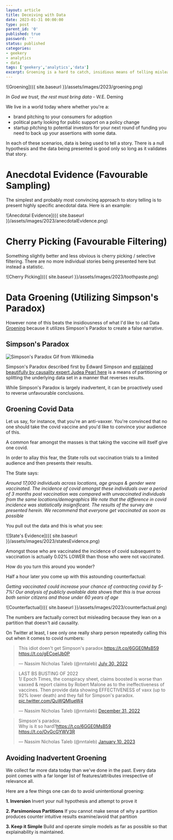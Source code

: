 ```yaml
---
layout: article
title: Deceiving with Data
date: 2023-01-31 00:00:00
type: post
parent_id: '0'
published: true
password: ''
status: published
categories:
- geekery
- analytics
- data
tags: ['geekery','analytics','data']
excerpt: Groening is a hard to catch, insidious means of telling misleading stories with Data
---
```


![Groening]({{ site.baseurl }}/assets/images/2023/groening.png)

*In God we trust, the rest must bring data* - W.E. Deming

We live in a world today where whether you're a:
- brand pitching to your consumers for adoption
- political party looking for public support on a policy change
- startup pitching to potential investors for your next round of funding
you need to back up your assertions with some data.

In each of these scenarios, data is being used to tell a story. There is a null hypothesis and the data being presented is good only so long as it validates that story.

# Anecdotal Evidence (Favourable Sampling)

The simplest and probably most convincing approach to story telling is to present highly specific anecdotal data. Here is an example:

![Anecdotal Evidence]({{ site.baseurl }}/assets/images/2023/anecdotalEvidence.png)

# Cherry Picking (Favourable Filtering)

Something slightly better and less obvious is cherry picking / selective filtering. There are no more individual stories being presented here but instead a statistic.

![Cherry Picking]({{ site.baseurl }}/assets/images/2023/toothpaste.png)

# Data Groening (Utilizing Simpson's Paradox)

However none of this beats the insidiousness of what I'd like to call Data [Groening](https://en.wikipedia.org/wiki/Matt_Groening) because it utilizes Simpson's Paradox to create a false narrative.

## Simpson's Paradox

![Simpson's Paradox Gif from Wikimedia](https://upload.wikimedia.org/wikipedia/commons/f/fb/Simpsons_paradox_-_animation.gif)

Simpson's Paradox described first by Edward Simpson and [explained beautifully by causality expert Judea Pearl here](https://ftp.cs.ucla.edu/pub/stat_ser/r414.pdf) is a means of partitioning or splitting the underlying data set in a manner that reverses results.

While Simpson's Paradox is largely inadvertent, it can be proactively used to reverse unfavourable conclusions.

## Groening Covid Data

Let us say, for instance, that you're an anti-vaxxer. You're convinced that no one should take the covid vaccine and you'd like to convince your audience of this.

A common fear amongst the masses is that taking the vaccine will itself give one covid.

In order to allay this fear, the State rolls out vaccination trials to a limited audience and then presents their results.

The State says:

*Around 17,000 individuals across locations, age groups & gender were vaccinated.*
*The incidence of covid amongst these individuals over a period of 3 months post vaccination was compared with unvaccinated individuals from the same locations/demographics*
*We note that the difference in covid incidence was statistically insignificant.*
*The results of the survey are presented herein.*
*We recommend that everyone get vaccinated as soon as possible*

You pull out the data and this is what you see:

![State's Evidence]({{ site.baseurl }}/assets/images/2023/statesEvidence.png)

Amongst those who are vaccinated the incidence of covid subsequent to vaccination is actually 0.02% LOWER than those who were not vaccinated.

How do you turn this around you wonder?

Half a hour later you come up with this astounding counterfactual:

*Getting vaccinated could increase your chance of contracting covid by 5-7%!*
*Our analysis of publicly available data shows that this is true across both senior citizens and those under 60 years of age*

![Counterfactual]({{ site.baseurl }}/assets/images/2023/counterfactual.png)

The numbers are factually correct but misleading because they lean on a partition that doesn't aid causality.

On Twitter at least, I see only one really sharp person repeatedly calling this out when it comes to covid numbers:

<blockquote class="twitter-tweet"><p lang="en" dir="ltr">This idiot doen&#39;t get Simpson&#39;s paradox.<a href="https://t.co/6GGE0MsB59">https://t.co/6GGE0MsB59</a> <a href="https://t.co/gECoeIJb0P">https://t.co/gECoeIJb0P</a></p>&mdash; Nassim Nicholas Taleb (@nntaleb) <a href="https://twitter.com/nntaleb/status/1553326397388619776?ref_src=twsrc%5Etfw">July 30, 2022</a></blockquote> <script async src="https://platform.twitter.com/widgets.js" charset="utf-8"></script>

<blockquote class="twitter-tweet"><p lang="en" dir="ltr">LAST BS BUSTING OF 2022<br>1/ Epoch Times, the conspiracy sheet, claims boosted is worse than vaxxed &amp; report claims by Robert Malone as to the ineffectiveness of vaccines. Then provide data showing EFFECTIVENESS of vaxx (up to 92% lower death) and they fall for Simpson&#39;s paradox. <a href="https://t.co/QuWQMIueW4">pic.twitter.com/QuWQMIueW4</a></p>&mdash; Nassim Nicholas Taleb (@nntaleb) <a href="https://twitter.com/nntaleb/status/1609320690636800007?ref_src=twsrc%5Etfw">December 31, 2022</a></blockquote> <script async src="https://platform.twitter.com/widgets.js" charset="utf-8"></script>

<blockquote class="twitter-tweet"><p lang="en" dir="ltr">Simpson&#39;s paradox.<br>Why is it so hard?<a href="https://t.co/6GGE0MsB59">https://t.co/6GGE0MsB59</a> <a href="https://t.co/OvGcGYWV3R">https://t.co/OvGcGYWV3R</a></p>&mdash; Nassim Nicholas Taleb (@nntaleb) <a href="https://twitter.com/nntaleb/status/1612947159787118593?ref_src=twsrc%5Etfw">January 10, 2023</a></blockquote> <script async src="https://platform.twitter.com/widgets.js" charset="utf-8"></script>

## Avoiding Inadvertent Groening

We collect far more data today than we've done in the past.
Every data point comes with a far longer list of features/attributes irrespective of relevance all.

Here are a few things one can do to avoid unintentional groening:

**1. Inversion**
Invert your null hypothesis and attempt to prove it

**2. Parsimonious Partitions**
If you cannot make sense of why a partition produces counter intuitive results examine/avoid that partition

**3. Keep it Simple**
Build and operate simple models as far as possible so that explainability is maintained.